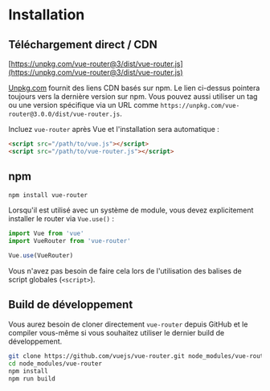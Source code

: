 # Installation

## Téléchargement direct / CDN

[https://unpkg.com/vue-router@3/dist/vue-router.js](https://unpkg.com/vue-router@3/dist/vue-router.js)

<!--email_off-->
[Unpkg.com](https://unpkg.com) fournit des liens CDN basés sur npm. Le lien ci-dessus pointera toujours vers la dernière version sur npm. Vous pouvez aussi utiliser un tag ou une version spécifique via un URL comme `https://unpkg.com/vue-router@3.0.0/dist/vue-router.js`.
<!--/email_off-->

Incluez `vue-router` après Vue et l'installation sera automatique :

``` html
<script src="/path/to/vue.js"></script>
<script src="/path/to/vue-router.js"></script>
```

## npm

``` bash
npm install vue-router
```

Lorsqu'il est utilisé avec un système de module, vous devez explicitement installer le router via `Vue.use()` :

``` js
import Vue from 'vue'
import VueRouter from 'vue-router'

Vue.use(VueRouter)
```

Vous n'avez pas besoin de faire cela lors de l'utilisation des balises de script globales (`<script>`).

## Build de développement

Vous aurez besoin de cloner directement `vue-router` depuis GitHub et le compiler vous-même si vous souhaitez utiliser le dernier build de développement.

``` bash
git clone https://github.com/vuejs/vue-router.git node_modules/vue-router
cd node_modules/vue-router
npm install
npm run build
```
